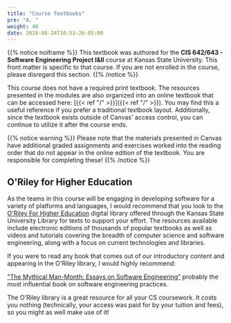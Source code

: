 ```yaml
---
title: "Course Textbooks"
pre: "4. "
weight: 40
date: 2018-08-24T10:53:26-05:00
---
```


{{% notice noiframe %}}
This textbook was authored for the **CIS 642/643 - Software Engineering Project I&II** course at Kansas State University.  This front matter is specific to that course.  If you are not enrolled in the course, please disregard this section.
{{% /notice %}}

This course does not have a required print textbook.  The resources presented in the modules are also organized into an online textbook that can be accessed here: [{{< ref "/" >}}]({{< ref "/" >}}).  You may find this a useful reference if you prefer a traditional textbook layout.  Additionally, since the textbook exists outside of Canvas' access control, you can continue to utilize it after the course ends.

{{% notice warning %}}
Please note that the materials presented in Canvas have additional graded assignments and exercises worked into the reading order that do not appear in the online edition of the textbook.  You are responsible for completing these!
{{% /notice %}}

## O'Riley for Higher Education
As the teams in this course will be engaging in developing software for a variety of platforms and languages, I would recommend that you look to the [O'Riley For Higher Education](https://go.oreilly.com/kansas-state-university) digital library offered through the Kansas State University Library for texts to support your effort.  The resources available include electronic editions of thousands of popular textbooks as well as videos and tutorials covering the breadth of computer science and software engineering, along with a focus on current technologies and libraries.

If you were to read any book that comes out of our introductory content and appearing in the O'Riley library, I would highly recommend:

["The Mythical Man-Month: Essays on Software Engineering"](https://learning.oreilly.com/library/view/mythical-man-month-the/0201835959/) probably the most influential book on software engineering practices.

The O'Riley library is a great resource for all your CS coursework.  It costs you nothing (technically, your access was paid for by your tuition and fees), so you might as well make use of it!


